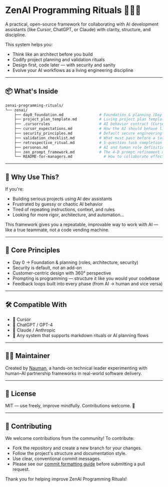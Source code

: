 # ZenAI Programming Rituals 🧘‍♂️🤖

A practical, open-source framework for collaborating with AI development assistants (like Cursor, ChatGPT, or Claude) with clarity, structure, and discipline.

This system helps you:
- Think like an architect before you build
- Codify project planning and validation rituals
- Design first, code later — with security and sanity
- Evolve your AI workflows as a living engineering discipline

---

## 📦 What's Inside

```bash
zenai-programming-rituals/
└── zenai/
    ├── day0_foundation.md                # Foundation & planning (Day 0)
    ├── project_plan_template.md          # Living project plan template
    ├── .cursorrules                      # AI behavior contract (Cursor-specific)
    ├── cursor_expectations.md            # How the AI should behave like a senior engineer
    ├── security_principles.md            # Default secure engineering posture
    ├── validation_checklist.md           # What must pass before a task is truly "done"
    ├── retrospective_ritual.md           # 5-question task completion framework
    ├── personas.md                       # AI and human role definitions for 360° perspective
    ├── zen_prompt_framework.md           # The 4-D prompt refinement method used by Zen
    └── README-for-managers.md              # How to collaborate effectively with managers
```

---

## 🎯 Why Use This?

If you're:
- Building serious projects using AI dev assistants
- Frustrated by guessy or chaotic AI behavior
- Tired of repeating instructions, context, and rules
- Looking for more rigor, architecture, and automation…

This framework gives you a repeatable, improvable way to work with AI — like a true teammate, not a code vending machine.

---

## 🧠 Core Principles

- Day 0 → Foundation & planning (roles, architecture, security)
- Security is default, not an add-on
- Customer-centric design with 360° perspective
- Prompting is programming — structure it like you would your codebase
- Feedback loops built into every phase (from AI → human and vice versa)

---

## 🛠️ Compatible With

- 🧠 Cursor
- 💬 ChatGPT / GPT-4
- 🤖 Claude / Anthropic
- 🧪 Any system that supports markdown rituals or AI planning flows

---

## 🙋‍♂️ Maintainer

Created by [Nauman](https://github.com/inauman), a hands-on technical leader experimenting with human–AI partnership frameworks in real-world software delivery.

---

## 📜 License

MIT — use freely, improve mindfully. Contributions welcome. 🙏

---

## 🤝 Contributing

We welcome contributions from the community! To contribute:
- Fork the repository and create a new branch for your changes.
- Follow the project's structure and documentation style.
- Use clear, conventional commit messages.
- Please see our [commit formatting guide](.github/COMMIT_GUIDE.md) before submitting a pull request.

Thank you for helping improve ZenAI Programming Rituals!
